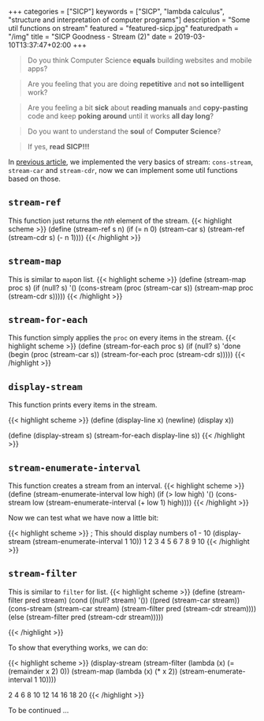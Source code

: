 +++
categories = ["SICP"]
keywords = ["SICP", "lambda calculus", "structure and interpretation of computer programs"]
description = "Some util functions on stream"
featured = "featured-sicp.jpg"
featuredpath = "/img"
title = "SICP Goodness - Stream (2)"
date = 2019-03-10T13:37:47+02:00
+++

>Do you think Computer Science **equals** building websites and mobile apps? 

>Are you feeling that you are doing **repetitive** and **not so intelligent** work?

>Are you feeling a bit **sick** about **reading manuals** and **copy-pasting** code and keep **poking around** until it works **all day long**? 

>Do you want to understand the **soul** of **Computer Science**?

>If yes, **read SICP!!!**

In [previous article](https://www.lvguowei.me/post/sicp-goodness-stream-1/), we implemented the very basics of stream: `cons-stream`, `stream-car` and `stream-cdr`, now we can implement some util functions based on those.

## `stream-ref`
This function just returns the *nth* element of the stream.
{{< highlight scheme >}}
(define (stream-ref s n)
  (if (= n 0)
      (stream-car s)
      (stream-ref (stream-cdr s) (- n 1))))
{{< /highlight >}}

## `stream-map`
This is similar to `map`on list.
{{< highlight scheme >}}
(define (stream-map proc s)
  (if (null? s)
      '()
      (cons-stream (proc (stream-car s)) (stream-map proc (stream-cdr s)))))
{{< /highlight >}}

## `stream-for-each`
This function simply applies the `proc` on every items in the stream.
{{< highlight scheme >}}
(define (stream-for-each proc s)
  (if (null? s)
      'done
      (begin (proc (stream-car s))
             (stream-for-each proc (stream-cdr s)))))
{{< /highlight >}}

## `display-stream`
This function prints every items in the stream.

{{< highlight scheme >}}
(define (display-line x)
  (newline)
  (display x))

(define (display-stream s)
  (stream-for-each display-line s))
{{< /highlight >}}

## `stream-enumerate-interval`
This function creates a stream from an interval.
{{< highlight scheme >}}
(define (stream-enumerate-interval low high)
  (if (> low high)
      '()
      (cons-stream
       low
       (stream-enumerate-interval (+ low 1) high))))
{{< /highlight >}}

Now we can test what we have now a little bit:

{{< highlight scheme >}}
; This should display numbers o1 - 10
(display-stream (stream-enumerate-interval 1 10))
1
2
3
4
5
6
7
8
9
10
{{< /highlight >}}

## `stream-filter`
This is similar to `filter` for list.
{{< highlight scheme >}}
(define (stream-filter pred stream)
  (cond ((null? stream) '())
        ((pred (stream-car stream))
         (cons-stream (stream-car stream)
                      (stream-filter pred (stream-cdr stream))))
        (else (stream-filter pred (stream-cdr stream)))))

{{< /highlight >}}

To show that everything works, we can do:

{{< highlight scheme >}}
(display-stream
 (stream-filter
  (lambda (x) (= (remainder x 2) 0))
  (stream-map
   (lambda (x) (* x 2))
   (stream-enumerate-interval 1 10))))

2
4
6
8
10
12
14
16
18
20
{{< /highlight >}}

To be continued ...
